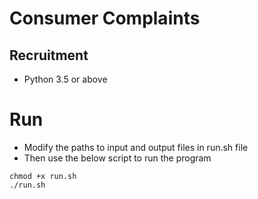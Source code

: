 # Consumer Complaints
## Recruitment
* Python 3.5 or above
# Run
* Modify the paths to input and output files in run.sh file
* Then use the below script to run the program
```
chmod +x run.sh
./run.sh
```
